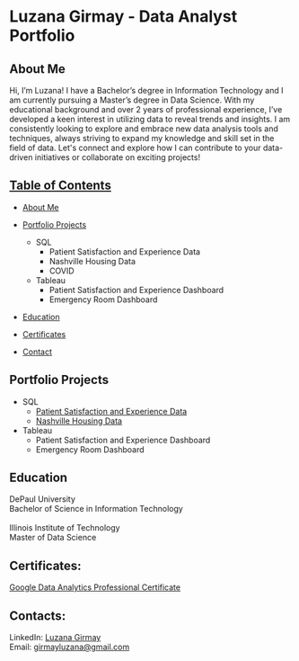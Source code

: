# Luzana Girmay - Data Analyst Portfolio

  
## About Me
Hi, I’m Luzana! I have a Bachelor’s degree in Information Technology and I am currently pursuing a Master’s degree in Data Science. With my educational background and over 2 years of professional experience, I’ve developed a keen interest in utilizing data to reveal trends and insights. I am consistently looking to explore and embrace new data analysis tools and techniques, always striving to expand my knowledge and skill set in the field of data. Let's connect and explore how I can contribute to your data-driven initiatives or collaborate on exciting projects!

## [Table of Contents](https://github.com/girmayluzana/Data-Analysis-Portfolio?tab=readme-ov-file#table-of-contents)

* [About Me](https://github.com/girmayluzana/Data-Analysis-Portfolio?tab=readme-ov-file#about-me)
* [Portfolio Projects](https://github.com/girmayluzana/Data-Analysis-Portfolio?tab=readme-ov-file#portfolio-projects)
    * SQL
        * Patient Satisfaction and Experience Data
        * Nashville Housing Data
        * COVID
    * Tableau
        * Patient Satisfaction and Experience Dashboard
        * Emergency Room Dashboard
* [Education](https://github.com/girmayluzana/Data-Analysis-Portfolio?tab=readme-ov-file#education)
  
* [Certificates](https://github.com/girmayluzana/Data-Analysis-Portfolio?tab=readme-ov-file#certificates)
* [Contact](https://github.com/girmayluzana/Data-Analysis-Portfolio?tab=readme-ov-file#contacts)


## Portfolio Projects
* SQL
  * [Patient Satisfaction and Experience Data](https://github.com/girmayluzana/Projects/blob/main/HCAHPS_data_cleaning.sql)
  * [Nashville Housing Data](https://github.com/girmayluzana/Projects/blob/main/CleaningDataScript.sql)
* Tableau
    * Patient Satisfaction and Experience Dashboard
    * Emergency Room Dashboard

## Education
DePaul University<br>
Bachelor of Science in Information Technology<br><br>
Illinois Institute of Technology<br>
Master of Data Science

## Certificates:
[Google Data Analytics Professional Certificate](https://www.coursera.org/account/accomplishments/specialization/CY9U9V2JCFEP)

## Contacts:
LinkedIn: [Luzana Girmay](https://www.linkedin.com/in/girmay-luzana/) <br>
Email: girmayluzana@gmail.com
